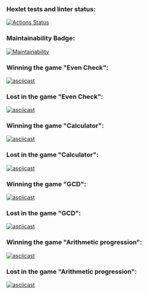 ### Hexlet tests and linter status:
[![Actions Status](https://github.com/KulikovDenis/python-project-49/workflows/hexlet-check/badge.svg)](https://github.com/KulikovDenis/python-project-49/actions)

### Maintainability Badge:
[![Maintainability](https://api.codeclimate.com/v1/badges/c707e6ad99e2fd43ad98/maintainability)](https://codeclimate.com/github/KulikovDenis/python-project-49/maintainability)

### Winning the game "Even Check":
[![asciicast](https://asciinema.org/a/603473.svg)](https://asciinema.org/a/603473)

### Lost in the game "Even Check":
[![asciicast](https://asciinema.org/a/603476.svg)](https://asciinema.org/a/603476)

### Winning the game "Calculator":
[![asciicast](https://asciinema.org/a/603636.svg)](https://asciinema.org/a/603636)

### Lost in the game "Calculator":
[![asciicast](https://asciinema.org/a/603637.svg)](https://asciinema.org/a/603637)

### Winning the game "GCD":
[![asciicast](https://asciinema.org/a/603773.svg)](https://asciinema.org/a/603773)

### Lost in the game "GCD":
[![asciicast](https://asciinema.org/a/603774.svg)](https://asciinema.org/a/603774)

### Winning the game "Arithmetic progression":
[![asciicast](https://asciinema.org/a/603841.svg)](https://asciinema.org/a/603841)

### Lost in the game "Arithmetic progression":
[![asciicast](https://asciinema.org/a/603842.svg)](https://asciinema.org/a/603842)